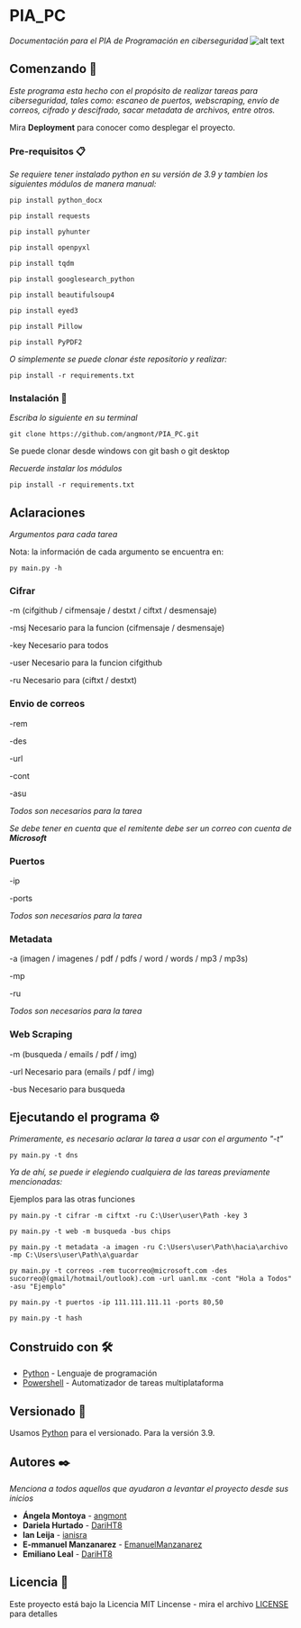 # PIA_PC

_Documentación para el PIA de Programación en ciberseguridad_
![alt text](https://www.mejorconweb.com/images/programacion-web-barcelona.jpg)

## Comenzando 🚀

_Este programa esta hecho con el propósito de realizar tareas para ciberseguridad, tales como: escaneo de puertos, webscraping, envío de correos, cifrado y descifrado, sacar metadata de archivos, entre otros._

Mira **Deployment** para conocer como desplegar el proyecto.


### Pre-requisitos 📋

_Se requiere tener instalado python en su versión de 3.9 y tambien los siguientes módulos de manera manual:_

```
pip install python_docx
```
```
pip install requests
```
```
pip install pyhunter
```
```
pip install openpyxl
```
```
pip install tqdm
```
```
pip install googlesearch_python
```
```
pip install beautifulsoup4
```
```
pip install eyed3
```
```
pip install Pillow
```
```
pip install PyPDF2
```

_O simplemente se puede clonar éste repositorio y realizar:_
```
pip install -r requirements.txt 
```

### Instalación 🔧

_Escriba lo siguiente en su terminal_

```
git clone https://github.com/angmont/PIA_PC.git
```
Se puede clonar desde windows con git bash o git desktop


_Recuerde instalar los módulos_

```
pip install -r requirements.txt
```

## Aclaraciones
_Argumentos para cada tarea_

Nota: la información de cada argumento se encuentra en:
```
py main.py -h
```


### Cifrar

-m (cifgithub / cifmensaje / destxt / ciftxt / desmensaje)

-msj Necesario para la funcion (cifmensaje / desmensaje)

-key Necesario para todos

-user Necesario para la funcion cifgithub

-ru Necesario para (ciftxt / destxt)

### Envio de correos
-rem

-des

-url

-cont

-asu

_Todos son necesarios para la tarea_

_Se debe tener en cuenta que el remitente debe ser un correo con cuenta de **Microsoft**_

### Puertos
-ip

-ports

_Todos son necesarios para la tarea_

### Metadata
-a (imagen / imagenes / pdf / pdfs / word / words / mp3 / mp3s)

-mp 

-ru

_Todos son necesarios para la tarea_

### Web Scraping

-m (busqueda / emails / pdf / img)

-url Necesario para (emails / pdf / img)

-bus Necesario para busqueda



## Ejecutando el programa ⚙️

_Primeramente, es necesario aclarar la tarea a usar con el argumento "-t"_
```
py main.py -t dns
```
_Ya de ahí, se puede ir elegiendo cualquiera de las tareas previamente mencionadas:_

Ejemplos para las otras funciones
```
py main.py -t cifrar -m ciftxt -ru C:\User\user\Path -key 3
```
```
py main.py -t web -m busqueda -bus chips
```
```
py main.py -t metadata -a imagen -ru C:\Users\user\Path\hacia\archivo -mp C:\Users\user\Path\a\guardar
```
```
py main.py -t correos -rem tucorreo@microsoft.com -des sucorreo@(gmail/hotmail/outlook).com -url uanl.mx -cont "Hola a Todos" -asu "Ejemplo"
```
```
py main.py -t puertos -ip 111.111.111.11 -ports 80,50
```
```
py main.py -t hash
```

## Construido con 🛠️


* [Python](https://www.python.org/) - Lenguaje de programación
* [Powershell](https://docs.microsoft.com/en-us/powershell/?view=powershell-7.2) - Automatizador de tareas multiplataforma

## Versionado 📌

Usamos [Python](https://www.python.org/) para el versionado. Para la versión 3.9.

## Autores ✒️

_Menciona a todos aquellos que ayudaron a levantar el proyecto desde sus inicios_

* **Ángela Montoya** - [angmont](https://github.com/angmont)
* **Dariela Hurtado** - [DariHT8](https://github.com/DariHT8)
* **Ian Leija** - [ianisra](https://github.com/ianisra)
* **E-mmanuel Manzanarez** - [EmanuelManzanarez](https://github.com/EmanuelManzanarez)
* **Emiliano Leal** - [DariHT8](https://github.com/DariHT8)

## Licencia 📄

Este proyecto está bajo la Licencia MIT Lincense - mira el archivo [LICENSE](LICENSE) para detalles
